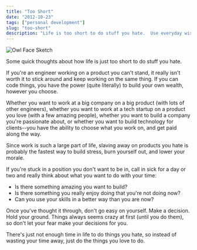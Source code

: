 ```yaml
---
title: "Too Short"
date: "2012-10-23"
tags: ["personal development"]
slug: "too-short"
description: "Life is too short to do stuff you hate.  Use everyday wisely!"
---
```



![Owl Face Sketch][]


Some quick thoughts about how life is just too short to do stuff you hate.

If you're an engineer working on a product you can't stand, it really isn't
worth it to stick around and keep working on the same thing.  If you can code
things, you have the power (quite literally) to build your own wealth, however
you choose.

Whether you want to work at a big company on a big product (with lots of other
engineers), whether you want to work at a tech startup on a product you love
(with a few amazing people), whether you want to build a company you're
passionate about, or whether you want to build technology for clients--you have
the ability to choose what you work on, and get paid along the way.

Since work is such a large part of life, slaving away on products you hate is
probably the fastest way to build stress, burn yourself out, and lower your
morale.

If you're stuck in a position you don't want to be in, call in sick for a day
or two and really think about what you want to do with your time:

-   Is there something amazing you want to build?
-   Is there something you really enjoy doing that you're not doing now?
-   Can you use your skills in a better way than you are now?

Once you've thought it through, don't go easy on yourself.  Make a decision.
Hold your ground.  Things always seems crazy at first (until you do them), so
don't let your fear make your decisions for you.

There's just not enough time in life to do things you hate, so instead of
wasting your time away, just do the things you love to do.


  [Owl Face Sketch]: /static/blog/images/2012/owl-face-sketch.png "Owl Face Sketch"
